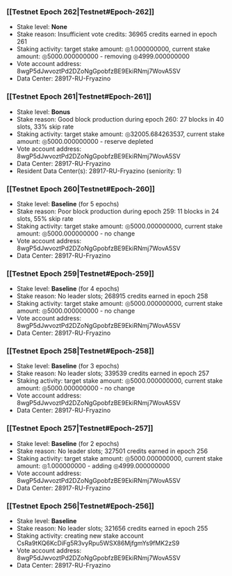 ### [[Testnet Epoch 262|Testnet#Epoch-262]]
* Stake level: **None**
* Stake reason: Insufficient vote credits: 36965 credits earned in epoch 261
* Staking activity: target stake amount: ◎1.000000000, current stake amount: ◎5000.000000000 - removing ◎4999.000000000
* Vote account address: 8wgP5dJwvoztPd2DZoNgGpobfzBE9EkiRNmj7WovA5SV
* Data Center: 28917-RU-Fryazino
### [[Testnet Epoch 261|Testnet#Epoch-261]]
* Stake level: **Bonus**
* Stake reason: Good block production during epoch 260: 27 blocks in 40 slots, 33% skip rate
* Staking activity: target stake amount: ◎32005.684263537, current stake amount: ◎5000.000000000 - reserve depleted
* Vote account address: 8wgP5dJwvoztPd2DZoNgGpobfzBE9EkiRNmj7WovA5SV
* Data Center: 28917-RU-Fryazino
* Resident Data Center(s): 28917-RU-Fryazino (seniority: 1)
### [[Testnet Epoch 260|Testnet#Epoch-260]]
* Stake level: **Baseline** (for 5 epochs)
* Stake reason: Poor block production during epoch 259: 11 blocks in 24 slots, 55% skip rate
* Staking activity: target stake amount: ◎5000.000000000, current stake amount: ◎5000.000000000 - no change
* Vote account address: 8wgP5dJwvoztPd2DZoNgGpobfzBE9EkiRNmj7WovA5SV
* Data Center: 28917-RU-Fryazino
### [[Testnet Epoch 259|Testnet#Epoch-259]]
* Stake level: **Baseline** (for 4 epochs)
* Stake reason: No leader slots; 268915 credits earned in epoch 258
* Staking activity: target stake amount: ◎5000.000000000, current stake amount: ◎5000.000000000 - no change
* Vote account address: 8wgP5dJwvoztPd2DZoNgGpobfzBE9EkiRNmj7WovA5SV
* Data Center: 28917-RU-Fryazino
### [[Testnet Epoch 258|Testnet#Epoch-258]]
* Stake level: **Baseline** (for 3 epochs)
* Stake reason: No leader slots; 339539 credits earned in epoch 257
* Staking activity: target stake amount: ◎5000.000000000, current stake amount: ◎5000.000000000 - no change
* Vote account address: 8wgP5dJwvoztPd2DZoNgGpobfzBE9EkiRNmj7WovA5SV
* Data Center: 28917-RU-Fryazino
### [[Testnet Epoch 257|Testnet#Epoch-257]]
* Stake level: **Baseline** (for 2 epochs)
* Stake reason: No leader slots; 327501 credits earned in epoch 256
* Staking activity: target stake amount: ◎5000.000000000, current stake amount: ◎1.000000000 - adding ◎4999.000000000
* Vote account address: 8wgP5dJwvoztPd2DZoNgGpobfzBE9EkiRNmj7WovA5SV
* Data Center: 28917-RU-Fryazino
### [[Testnet Epoch 256|Testnet#Epoch-256]]
* Stake level: **Baseline**
* Stake reason: No leader slots; 321656 credits earned in epoch 255
* Staking activity: creating new stake account CsRa9tKQ6KcDiFg5R3vyRpu5WSX86MjfgmYs9fMK2zS9
* Vote account address: 8wgP5dJwvoztPd2DZoNgGpobfzBE9EkiRNmj7WovA5SV
* Data Center: 28917-RU-Fryazino